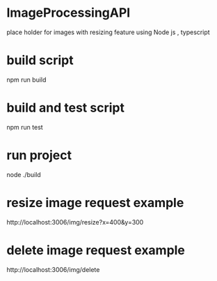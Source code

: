 # ImageProcessingAPI
 place holder for images with resizing feature using Node js , typescript

# build script
  npm run build

# build and test script
 npm run test

# run project
 node ./build

# resize image request example
http://localhost:3006/img/resize?x=400&y=300

# delete image request example
http://localhost:3006/img/delete
